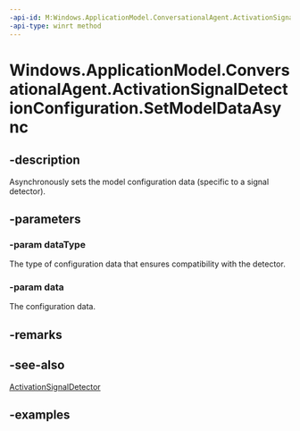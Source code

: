 ```yaml
---
-api-id: M:Windows.ApplicationModel.ConversationalAgent.ActivationSignalDetectionConfiguration.SetModelDataAsync(System.String,Windows.Storage.Streams.IInputStream)
-api-type: winrt method
---
```


<!-- Method syntax.
public IAsyncAction ActivationSignalDetectionConfiguration.SetModelDataAsync(String dataType, IInputStream data)
-->

# Windows.ApplicationModel.ConversationalAgent.ActivationSignalDetectionConfiguration.SetModelDataAsync

## -description

Asynchronously sets the model configuration data (specific to a signal detector).

## -parameters

### -param dataType

The type of configuration data that ensures compatibility with the detector.

### -param data

The configuration data.

## -remarks

## -see-also

[ActivationSignalDetector](activationsignaldetector.md)

## -examples

